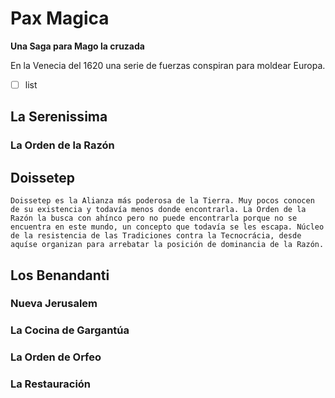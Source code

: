 # Pax Magica

**Una Saga para Mago la cruzada**

En la Venecia del 1620 una serie de fuerzas conspiran para moldear Europa.

- [ ] list

<Character slug="leonardo-da-vinci" />

## La Serenissima
  ### La Orden de la Razón

## Doissetep

```
Doissetep es la Alianza más poderosa de la Tierra. Muy pocos conocen de su existencia y todavía menos donde encontrarla. La Orden de la Razón la busca con ahínco pero no puede encontrarla porque no se encuentra en este mundo, un concepto que todavía se les escapa. Núcleo de la resistencia de las Tradiciones contra la Tecnocrácia, desde aquíse organizan para arrebatar la posición de dominancia de la Razón.
```

## Los Benandanti
  ### Nueva Jerusalem
  ### La Cocina de Gargantúa
  ### La Orden de Orfeo
  ### La Restauración

